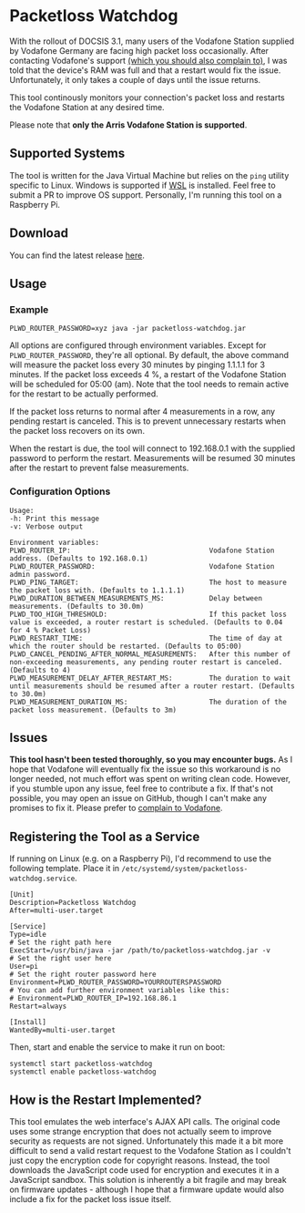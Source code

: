 # Packetloss Watchdog
With the rollout of DOCSIS 3.1, many users of the Vodafone Station supplied by Vodafone Germany are facing high packet loss occasionally. After contacting Vodafone's support [(which you should also complain to)](http://twitter.com/vodafoneservice), I was told that the device's RAM was full and that a restart would fix the issue. Unfortunately, it only takes a couple of days until the issue returns.

This tool continously monitors your connection's packet loss and restarts the Vodafone Station at any desired time.

Please note that **only the Arris Vodafone Station is supported**. 

## Supported Systems

The tool is written for the Java Virtual Machine but relies on the `ping` utility specific to Linux. Windows is supported if [WSL](https://docs.microsoft.com/de-de/windows/wsl/install-win10) is installed. Feel free to submit a PR to improve OS support. Personally, I'm running this tool on a Raspberry Pi.

## Download
You can find the latest release [here](https://github.com/cbruegg/packetloss-watchdog/releases/latest).

## Usage
### Example
```
PLWD_ROUTER_PASSWORD=xyz java -jar packetloss-watchdog.jar
```
All options are configured through environment variables. Except for `PLWD_ROUTER_PASSWORD`, they're all optional. By default, the above command will measure the packet loss every 30 minutes by pinging 1.1.1.1 for 3 minutes. If the packet loss exceeds 4 %, a restart of the Vodafone Station will be scheduled for 05:00 (am). Note that the tool needs to remain active for the restart to be actually performed.

If the packet loss returns to normal after 4 measurements in a row, any pending restart is canceled. This is to prevent unnecessary restarts when the packet loss recovers on its own.

When the restart is due, the tool will connect to 192.168.0.1 with the supplied password to perform the restart. Measurements will be resumed 30 minutes after the restart to prevent false measurements.

### Configuration Options

```
Usage:
-h: Print this message
-v: Verbose output

Environment variables:
PLWD_ROUTER_IP:                                  Vodafone Station address. (Defaults to 192.168.0.1)
PLWD_ROUTER_PASSWORD:                            Vodafone Station admin password.
PLWD_PING_TARGET:                                The host to measure the packet loss with. (Defaults to 1.1.1.1)
PLWD_DURATION_BETWEEN_MEASUREMENTS_MS:           Delay between measurements. (Defaults to 30.0m)
PLWD_TOO_HIGH_THRESHOLD:                         If this packet loss value is exceeded, a router restart is scheduled. (Defaults to 0.04 for 4 % Packet Loss)
PLWD_RESTART_TIME:                               The time of day at which the router should be restarted. (Defaults to 05:00)
PLWD_CANCEL_PENDING_AFTER_NORMAL_MEASUREMENTS:   After this number of non-exceeding measurements, any pending router restart is canceled. (Defaults to 4)
PLWD_MEASUREMENT_DELAY_AFTER_RESTART_MS:         The duration to wait until measurements should be resumed after a router restart. (Defaults to 30.0m)
PLWD_MEASUREMENT_DURATION_MS:                    The duration of the packet loss measurement. (Defaults to 3m)
```

## Issues
**This tool hasn't been tested thoroughly, so you may encounter bugs.** As I hope that Vodafone will eventually fix the issue so this workaround is no longer needed, not much effort was spent on writing clean code. However, if you stumble upon any issue, feel free to contribute a fix. If that's not possible, you may open an issue on GitHub, though I can't make any promises to fix it. Please prefer to [complain to Vodafone](http://twitter.com/vodafoneservice).

## Registering the Tool as a Service
If running on Linux (e.g. on a Raspberry Pi), I'd recommend to use the following template. Place it in `/etc/systemd/system/packetloss-watchdog.service`.

```
[Unit]
Description=Packetloss Watchdog
After=multi-user.target

[Service]
Type=idle
# Set the right path here
ExecStart=/usr/bin/java -jar /path/to/packetloss-watchdog.jar -v
# Set the right user here
User=pi
# Set the right router password here
Environment=PLWD_ROUTER_PASSWORD=YOURROUTERSPASSWORD
# You can add further environment variables like this:
# Environment=PLWD_ROUTER_IP=192.168.86.1
Restart=always

[Install]
WantedBy=multi-user.target
```

Then, start and enable the service to make it run on boot:
```
systemctl start packetloss-watchdog
systemctl enable packetloss-watchdog
```

## How is the Restart Implemented?
This tool emulates the web interface's AJAX API calls. The original code uses some strange encryption that does not actually seem to improve security as requests are not signed. Unfortunately this made it a bit more difficult to send a valid restart request to the Vodafone Station as I couldn't just copy the encryption code for copyright reasons. Instead, the tool downloads the JavaScript code used for encryption and executes it in a JavaScript sandbox. This solution is inherently a bit fragile and may break on firmware updates - although I hope that a firmware update would also include a fix for the packet loss issue itself.
